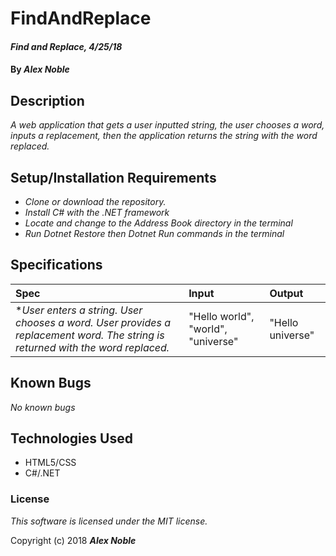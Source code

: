 # FindAndReplace

#### _Find and Replace, 4/25/18_

#### By _**Alex Noble**_

## Description
_A web application that gets a user inputted string, the user chooses a word, inputs a replacement, then the application returns the string with the word replaced._

## Setup/Installation Requirements

* _Clone or download the repository._
* _Install C# with the .NET framework_
* _Locate and change to the Address Book directory in the terminal_
* _Run Dotnet Restore then Dotnet Run commands in the terminal_

## Specifications
| Spec | Input | Output |
| :-------------     | :------------- | :------------- |
| **User enters a string. User chooses a word. User provides a replacement word. The string is returned with the word replaced.* | "Hello world", "world", "universe" | "Hello universe"|

## Known Bugs

_No known bugs_


## Technologies Used
* HTML5/CSS
* C#/.NET

### License

*This software is licensed under the MIT license.*

Copyright (c) 2018 **_Alex Noble_**

